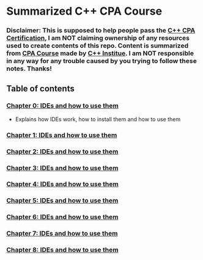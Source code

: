 # Summarized C++ CPA Course

### Disclaimer: This is supposed to help people pass the <a href="https://cppinstitute.org/cpa-c-certified-associate-programmer-certification" target="_blank">C++ CPA Certification</a>, I am NOT claiming ownership of any resources used to create contents of this repo. Content is summarized from <a href="https://cppinstitute.org/cpa-course-an-overview" target="_blank">CPA Course</a> made by <a href="https://cppinstitute.org" target="_blank">C++ Institue</a>. I am NOT responsible in any way for any trouble caused by you trying to follow these notes. Thanks!

## Table of contents 

### <a href="https://github.com/scraptechguy/CppCPACourse/blob/main/Chapter0.md" target="_blank">Chapter 0: IDEs and how to use them</a>

+ Explains how IDEs work, how to install them and how to use them 

### <a href="https://github.com/scraptechguy/CppCPACram/blob/main/Chapter1.md" target="_blank">Chapter 1: IDEs and how to use them</a>

### <a href="https://github.com/scraptechguy/CppCPACram/blob/main/Chapter2.md" target="_blank">Chapter 2: IDEs and how to use them</a>

### <a href="https://github.com/scraptechguy/CppCPACram/blob/main/Chapter3.md" target="_blank">Chapter 3: IDEs and how to use them</a>

### <a href="https://github.com/scraptechguy/CppCPACram/blob/main/Chapter4.md" target="_blank">Chapter 4: IDEs and how to use them</a>

### <a href="https://github.com/scraptechguy/CppCPACram/blob/main/Chapter5.md" target="_blank">Chapter 5: IDEs and how to use them</a>

### <a href="https://github.com/scraptechguy/CppCPACram/blob/main/Chapter6.md" target="_blank">Chapter 6: IDEs and how to use them</a>

### <a href="https://github.com/scraptechguy/CppCPACram/blob/main/Chapter7.md" target="_blank">Chapter 7: IDEs and how to use them</a>

### <a href="https://github.com/scraptechguy/CppCPACram/blob/main/Chapter8.md" target="_blank">Chapter 8: IDEs and how to use them</a>
